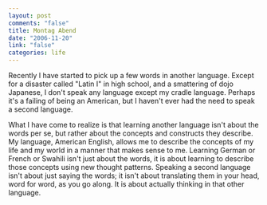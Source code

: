```yaml
--- 
layout: post
comments: "false"
title: Montag Abend
date: "2006-11-20"
link: "false"
categories: life
---
```

Recently I have started to pick up a few words in another language. Except for a disaster called "Latin I" in high school, and a smattering of dojo Japanese, I don't speak any language except my cradle language. Perhaps it's a failing of being an American, but I haven't ever had the need to speak a second language.

What I have come to realize is that learning another language isn't about the words per se, but rather about the concepts and constructs they describe. My language, American English, allows me to describe the concepts of my life and my world in a manner that makes sense to me. Learning German or French or Swahili isn't just about the words, it is about learning to describe those concepts using new thought patterns. Speaking a second language isn't about just saying the words; it isn't about translating them in your head, word for word, as you go along. It is about actually thinking in that other language.


